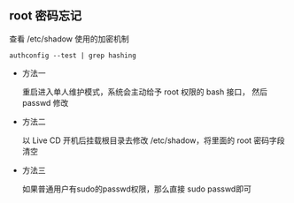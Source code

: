 ## root 密码忘记

查看 /etc/shadow 使用的加密机制

```
authconfig --test | grep hashing
```

- 方法一
  
  重启进入单人维护模式，系统会主动给予 root 权限的 bash 接口， 然后 passwd 修改

- 方法二
  
  以 Live CD 开机后挂载根目录去修改 /etc/shadow，将里面的 root 密码字段清空

- 方法三
  
  如果普通用户有sudo的passwd权限，那么直接 sudo passwd即可